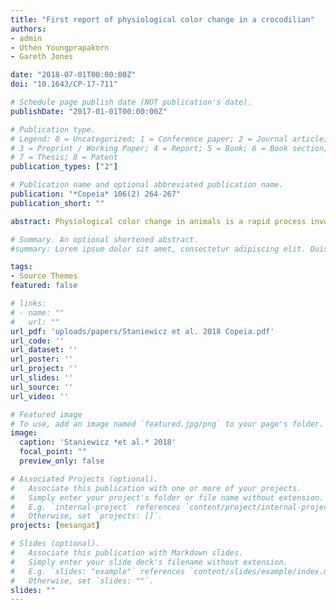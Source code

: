 ```yaml
---
title: "First report of physiological color change in a crocodilian"
authors:
- admin
- Uthen Youngprapakorn
- Gareth Jones

date: "2018-07-01T00:00:00Z"
doi: "10.1643/CP-17-711"

# Schedule page publish date (NOT publication's date).
publishDate: "2017-01-01T00:00:00Z"

# Publication type.
# Legend: 0 = Uncategorized; 1 = Conference paper; 2 = Journal article;
# 3 = Preprint / Working Paper; 4 = Report; 5 = Book; 6 = Book section;
# 7 = Thesis; 8 = Patent
publication_types: ["2"]

# Publication name and optional abbreviated publication name.
publication: "*Copeia* 106(2) 264-267"
publication_short: ""

abstract: Physiological color change in animals is a rapid process involving the redistribution of pigments within chromatophores, and may have roles in camouflage, communication, or thermoregulation. Although observed in other ectotherms, it has not previously been documented in crocodilians. Using wild and captive Sunda gharials (*Tomistoma schlegelii*), we confirm rapid ventral color change in juveniles, as evidenced by significantly darker ventral scales in illuminated vs. dark environments. We also found that color varied significantly with body size, with larger individuals losing the ability to change color, and by testing environmental factors potentially triggering color change—temperature, ambient light, background color, or stress—we report that illumination was the only factor observed to explain the change. Our results reveal an unusual trait not corresponding to established countershading patterns, which provides a basis for further research not only into crocodilian behavioral ecology and physiology, but also into animal camouflage and convergent evolution. These results add further evidence to Tomistoma being an evolutionarily distinct lineage of crocodilian, confined to the threatened peat swamp habitats of Southeast Asia.

# Summary. An optional shortened abstract.
#summary: Lorem ipsum dolor sit amet, consectetur adipiscing elit. Duis posuere tellus ac convallis placerat. Proin tincidunt magna sed ex sollicitudin condimentum.

tags:
- Source Themes
featured: false

# links:
# - name: ""
#   url: ""
url_pdf: 'uploads/papers/Staniewicz et al. 2018 Copeia.pdf'
url_code: ''
url_dataset: ''
url_poster: ''
url_project: ''
url_slides: ''
url_source: ''
url_video: ''

# Featured image
# To use, add an image named `featured.jpg/png` to your page's folder. 
image:
  caption: 'Staniewicz *et al.* 2018'
  focal_point: ""
  preview_only: false

# Associated Projects (optional).
#   Associate this publication with one or more of your projects.
#   Simply enter your project's folder or file name without extension.
#   E.g. `internal-project` references `content/project/internal-project/index.md`.
#   Otherwise, set `projects: []`.
projects: [mesangat]

# Slides (optional).
#   Associate this publication with Markdown slides.
#   Simply enter your slide deck's filename without extension.
#   E.g. `slides: "example"` references `content/slides/example/index.md`.
#   Otherwise, set `slides: ""`.
slides: ""
---
```


